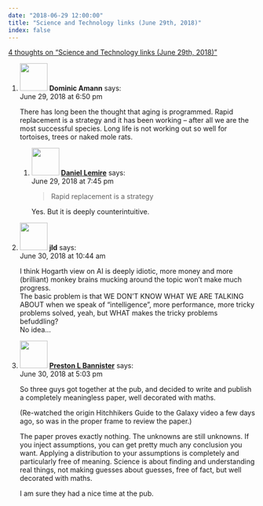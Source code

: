 ```yaml
---
date: "2018-06-29 12:00:00"
title: "Science and Technology links (June 29th, 2018)"
index: false
---
```


[4 thoughts on &ldquo;Science and Technology links (June 29th, 2018)&rdquo;](/lemire/blog/2018/06-29-science-and-technology-links-june-29th-2018)

<ol class="comment-list">
<li id="comment-311256" class="comment even thread-even depth-1 parent">
<div class="comment-author vcard">
<img alt src="https://secure.gravatar.com/avatar/1b5f40ec7c1e07935001188ea498d188?s=56&#038;d=mm&#038;r=g" srcset="https://secure.gravatar.com/avatar/1b5f40ec7c1e07935001188ea498d188?s=112&#038;d=mm&#038;r=g 2x" class="avatar avatar-56 photo" height="56" width="56" decoding="async" /> <b class="fn">Dominic Amann</b> <span class="says">says:</span> </div>
<div class="comment-metadata"><time datetime="2018-06-29T18:50:44+00:00">June 29, 2018 at 6:50 pm</time></a> </div>
<div class="comment-content">
<p>There has long been the thought that aging is programmed. Rapid replacement is a strategy and it has been working &#8211; after all we are the most successful species. Long life is not working out so well for tortoises, trees or naked mole rats.</p>
</div>
<ol class="children">
<li id="comment-311275" class="comment byuser comment-author-lemire bypostauthor odd alt depth-2">
<div class="comment-author vcard">
<img alt src="https://secure.gravatar.com/avatar/2ca999bef9535950f5b84281a4dab006?s=56&#038;d=mm&#038;r=g" srcset="https://secure.gravatar.com/avatar/2ca999bef9535950f5b84281a4dab006?s=112&#038;d=mm&#038;r=g 2x" class="avatar avatar-56 photo" height="56" width="56" decoding="async" /> <b class="fn"><a href="https://lemire.me/en/" class="url" rel="ugc">Daniel Lemire</a></b> <span class="says">says:</span> </div>
<div class="comment-metadata"><time datetime="2018-06-29T19:45:46+00:00">June 29, 2018 at 7:45 pm</time></a> </div>
<div class="comment-content">
<blockquote>
<p>Rapid replacement is a strategy</p>
</blockquote>
<p>Yes. But it is deeply counterintuitive.</p>
</div>
</li>
</ol>
</li>
<li id="comment-311462" class="comment even thread-odd thread-alt depth-1">
<div class="comment-author vcard">
<img alt src="https://secure.gravatar.com/avatar/988ac6d9ab01c62c26ca83981a0e5e9a?s=56&#038;d=mm&#038;r=g" srcset="https://secure.gravatar.com/avatar/988ac6d9ab01c62c26ca83981a0e5e9a?s=112&#038;d=mm&#038;r=g 2x" class="avatar avatar-56 photo" height="56" width="56" loading="lazy" decoding="async" /> <b class="fn">jld</b> <span class="says">says:</span> </div>
<div class="comment-metadata"><time datetime="2018-06-30T10:44:11+00:00">June 30, 2018 at 10:44 am</time></a> </div>
<div class="comment-content">
<p>I think Hogarth view on AI is deeply idiotic, more money and more (brilliant) monkey brains mucking around the topic won&rsquo;t make much progress.<br/>
The basic problem is that WE DON&rsquo;T KNOW WHAT WE ARE TALKING ABOUT when we speak of &ldquo;intelligence&rdquo;, more performance, more tricky problems solved, yeah, but WHAT makes the tricky problems befuddling?<br/>
No idea&#8230;</p>
</div>
</li>
<li id="comment-311584" class="comment odd alt thread-even depth-1">
<div class="comment-author vcard">
<img alt src="https://secure.gravatar.com/avatar/9087622186f0fe01571cfd0add715302?s=56&#038;d=mm&#038;r=g" srcset="https://secure.gravatar.com/avatar/9087622186f0fe01571cfd0add715302?s=112&#038;d=mm&#038;r=g 2x" class="avatar avatar-56 photo" height="56" width="56" loading="lazy" decoding="async" /> <b class="fn"><a href="http://bannister.us/" class="url" rel="ugc external nofollow">Preston L Bannister</a></b> <span class="says">says:</span> </div>
<div class="comment-metadata"><time datetime="2018-06-30T17:03:05+00:00">June 30, 2018 at 5:03 pm</time></a> </div>
<div class="comment-content">
<p>So three guys got together at the pub, and decided to write and publish a completely meaningless paper, well decorated with maths.</p>
<p>(Re-watched the origin Hitchhikers Guide to the Galaxy video a few days ago, so was in the proper frame to review the paper.)</p>
<p>The paper proves exactly nothing. The unknowns are still unknowns. If you inject assumptions, you can get pretty much any conclusion you want. Applying a distribution to your assumptions is completely and particularly free of meaning. Science is about finding and understanding real things, not making guesses about guesses, free of fact, but well decorated with maths.</p>
<p>I am sure they had a nice time at the pub.</p>
</div>
</li>
</ol>
